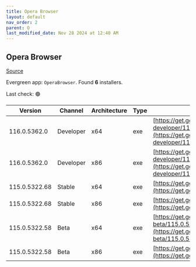 ```yaml
---
title: Opera Browser
layout: default
nav_order: 2
parent: O
last_modified_date: Nov 28 2024 at 12:40 AM
---
```


## Opera Browser

[Source](https://www.opera.com/browsers/opera)

Evergreen app: `OperaBrowser`. Found **6** installers.

Last check: 🟢

| Version       | Channel   | Architecture | Type | URI                                                                                                                                                                                                                    |
| ------------- | --------- | ------------ | ---- | ---------------------------------------------------------------------------------------------------------------------------------------------------------------------------------------------------------------------- |
| 116.0.5362.0  | Developer | x64          | exe  | [https://get.geo.opera.com/pub/opera-developer/116.0.5362.0/win/Opera_Developer_116.0.5362.0_Setup_x64.exe](https://get.geo.opera.com/pub/opera-developer/116.0.5362.0/win/Opera_Developer_116.0.5362.0_Setup_x64.exe) |
| 116.0.5362.0  | Developer | x86          | exe  | [https://get.geo.opera.com/pub/opera-developer/116.0.5362.0/win/Opera_Developer_116.0.5362.0_Setup.exe](https://get.geo.opera.com/pub/opera-developer/116.0.5362.0/win/Opera_Developer_116.0.5362.0_Setup.exe)         |
| 115.0.5322.68 | Stable    | x64          | exe  | [https://get.geo.opera.com/pub/opera/desktop/115.0.5322.68/win/Opera_115.0.5322.68_Setup_x64.exe](https://get.geo.opera.com/pub/opera/desktop/115.0.5322.68/win/Opera_115.0.5322.68_Setup_x64.exe)                     |
| 115.0.5322.68 | Stable    | x86          | exe  | [https://get.geo.opera.com/pub/opera/desktop/115.0.5322.68/win/Opera_115.0.5322.68_Setup.exe](https://get.geo.opera.com/pub/opera/desktop/115.0.5322.68/win/Opera_115.0.5322.68_Setup.exe)                             |
| 115.0.5322.58 | Beta      | x64          | exe  | [https://get.geo.opera.com/pub/opera-beta/115.0.5322.58/win/Opera_beta_115.0.5322.58_Setup_x64.exe](https://get.geo.opera.com/pub/opera-beta/115.0.5322.58/win/Opera_beta_115.0.5322.58_Setup_x64.exe)                 |
| 115.0.5322.58 | Beta      | x86          | exe  | [https://get.geo.opera.com/pub/opera-beta/115.0.5322.58/win/Opera_beta_115.0.5322.58_Setup.exe](https://get.geo.opera.com/pub/opera-beta/115.0.5322.58/win/Opera_beta_115.0.5322.58_Setup.exe)                         |
